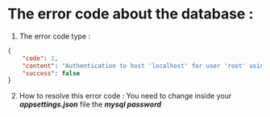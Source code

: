 # The error code about the database : 

1. The error code type : 
```json
{
    "code": 1,
    "content": "Authentication to host 'localhost' for user 'root' using method 'mysql_native_password' failed with message: Access denied for user 'root'@'localhost' (using password: YES)",
    "success": false
}
```
2. How to resolve this error code : 
You need to change inside your ***appsettings.json*** file the ***mysql password***
